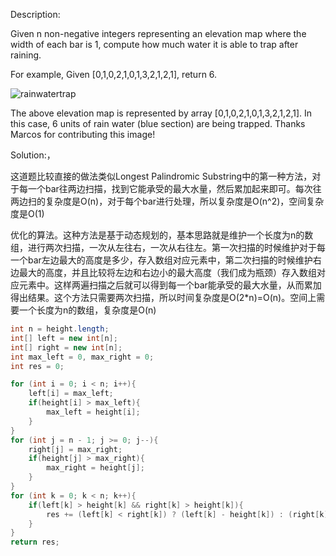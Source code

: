 Description:

Given n non-negative integers representing an elevation map where the width of each bar is 1, compute how much water it is able to trap after raining.

For example, 
Given [0,1,0,2,1,0,1,3,2,1,2,1], return 6.

![rainwatertrap](http://7xnyvm.com1.z0.glb.clouddn.com/rainwatertrap.png)

The above elevation map is represented by array [0,1,0,2,1,0,1,3,2,1,2,1]. In this case, 6 units of rain water (blue section) are being trapped. Thanks Marcos for contributing this image!

Solution:，

这道题比较直接的做法类似Longest Palindromic Substring中的第一种方法，对于每一个bar往两边扫描，找到它能承受的最大水量，然后累加起来即可。每次往两边扫的复杂度是O(n)，对于每个bar进行处理，所以复杂度是O(n^2)，空间复杂度是O(1)

优化的算法。这种方法是基于动态规划的，基本思路就是维护一个长度为n的数组，进行两次扫描，一次从左往右，一次从右往左。第一次扫描的时候维护对于每一个bar左边最大的高度是多少，存入数组对应元素中，第二次扫描的时候维护右边最大的高度，并且比较将左边和右边小的最大高度（我们成为瓶颈）存入数组对应元素中。这样两遍扫描之后就可以得到每一个bar能承受的最大水量，从而累加得出结果。这个方法只需要两次扫描，所以时间复杂度是O(2*n)=O(n)。空间上需要一个长度为n的数组，复杂度是O(n)

```java
int n = height.length;
int[] left = new int[n];
int[] right = new int[n];
int max_left = 0, max_right = 0;
int res = 0;

for (int i = 0; i < n; i++){
	left[i] = max_left;
	if(height[i] > max_left){
		max_left = height[i];
	}
}
for (int j = n - 1; j >= 0; j--){
	right[j] = max_right;
	if(height[j] > max_right){
		max_right = height[j];
	}
}
for (int k = 0; k < n; k++){
	if(left[k] > height[k] && right[k] > height[k]){
		res += (left[k] < right[k]) ? (left[k] - height[k]) : (right[k] - height[k]);
	}
}
return res;
```